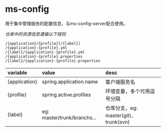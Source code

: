 # ms-config

用于集中管理服务的配置信息，与ms-config-server配合使用。

_仓库中的资源信息遵循以下规则_  

```
/{application}/{profile}[/{label}]
/{application}-{profile}.yml
/{label}/{application}-{profile}.yml
/{application}-{profile}.properties
/{label}/{application}-{profile}.properties
```

|variable|value|desc|  
|:---|:---|:---|   
|{application}|spring.application.name|客户端服务名|  
|{profile}|spring.active.profiles|环境变量，多个可用逗号分隔|
|{label}|eg: master/trunk/branchs...|仓库分支，eg: master(git)、trunk(svn)|  
